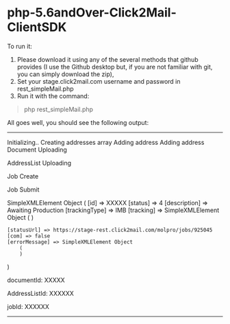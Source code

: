 # php-5.6andOver-Click2Mail-ClientSDK
To run it:
1. Please download it using any of the several methods that github provides (I use the Github desktop but, if you are not familiar with git, you can simply download the zip),
2. Set your stage.click2mail.com username and password in rest_simpleMail.php
3. Run it with the command:
> php rest_simpleMail.php

All goes well, you should see the following output:

-----------------------------
Initializing..
Creating addresses array
Adding address
Adding address
Document Uploading

AddressList Uploading

Job Create

Job Submit

SimpleXMLElement Object
(
    [id] => XXXXX
    [status] => 4
    [description] => Awaiting Production
    [trackingType] => IMB
    [tracking] => SimpleXMLElement Object
        (
        )

    [statusUrl] => https://stage-rest.click2mail.com/molpro/jobs/925045
    [com] => false
    [errorMessage] => SimpleXMLElement Object
        (
        )

)


documentId: XXXXX

AddressListId: XXXXXX

jobId: XXXXXX

--------------

